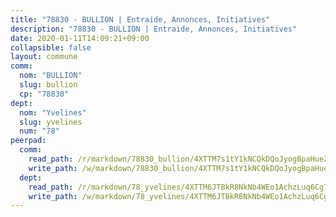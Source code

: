 ```yaml
---
title: "78830 - BULLION | Entraide, Annonces, Initiatives"
description: "78830 - BULLION | Entraide, Annonces, Initiatives"
date: 2020-01-11T14:09:21+09:00
collapsible: false
layout: commune
comm:
  nom: "BULLION"
  slug: bullion
  cp: "78830"
dept:
  nom: "Yvelines"
  slug: yvelines
  num: "78"
peerpad:
  comm:
    read_path: /r/markdown/78830_bullion/4XTTM7s1tY1kNCQkDQoJyogBpaHueZFDnpWrTeB7GQJc5aE8j
    write_path: /w/markdown/78830_bullion/4XTTM7s1tY1kNCQkDQoJyogBpaHueZFDnpWrTeB7GQJc5aE8j-K3TgTqQoSww1ir4hq1XQvLGQas2CsQwQSeyUSxRrd34wtx1ahXVsaB8jihm35zzWALDxSs1wWwe7ch7Yf86nfouyRYMnzAtQSaypGQxrruCg45QVKirTvCVuEKcoHJAT9gv3Tqfq
  dept:
    read_path: /r/markdown/78_yvelines/4XTTM6JTBkR8NkNb4WEo1AchzLuq6Cg73ydg7w9pErcQZA13p
    write_path: /w/markdown/78_yvelines/4XTTM6JTBkR8NkNb4WEo1AchzLuq6Cg73ydg7w9pErcQZA13p-K3TgUBFRQCPZwoWqJkunXeSjdgbtU3xzUSsui8DBc3rCTw6mbo4gNvfQRdE99JD3AnVW7fzseq687LKfGWCfAPajih5ByiZ3SpFz1r449oWaDnM5BHKZTbYtf6pEhRvzWbcazhrS
---
```


